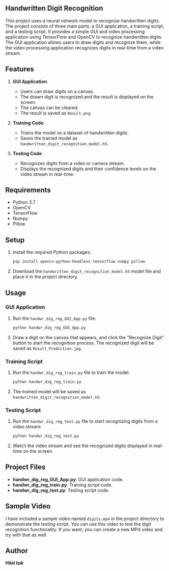 ## Handwritten Digit Recognition

This project uses a neural network model to recognize handwritten digits. The project consists of three main parts: a GUI application, a training script, and a testing script. It provides a simple GUI and video processing application using TensorFlow and OpenCV to recognize handwritten digits. The GUI application allows users to draw digits and recognize them, while the video processing application recognizes digits in real-time from a video stream.

## Features

1. **GUI Application**:
    - Users can draw digits on a canvas.
    - The drawn digit is recognized and the result is displayed on the screen.
    - The canvas can be cleared.
    - The result is saved as `Result.png`.

2. **Training Code**:
    - Trains the model on a dataset of handwritten digits.
    - Saves the trained model as `handwritten_digit_recognition_model.h5`.

3. **Testing Code**:
    - Recognizes digits from a video or camera stream.
    - Displays the recognized digits and their confidence levels on the video stream in real-time.

## Requirements

- Python 3.7
- OpenCV
- TensorFlow
- Numpy
- Pillow

## Setup

1. Install the required Python packages:

    ```sh
    pip install opencv-python-headless tensorflow numpy pillow
    ```

2. Download the `handwritten_digit_recognition_model.h5` model file and place it in the project directory.

## Usage

### GUI Application

1. Run the `handwr_dig_reg_GUI_App.py` file:

    ```sh
    python handwr_dig_reg_GUI_App.py
    ```

2. Draw a digit on the canvas that appears, and click the "Recognize Digit" button to start the recognition process. The recognized digit will be saved as `Result_Prediction.jpg`.

### Training Script

1. Run the `handwr_dig_reg_train.py` file to train the model:

    ```sh
    python handwr_dig_reg_train.py
    ```

2. The trained model will be saved as `handwritten_digit_recognition_model.h5`.

### Testing Script

1. Run the `handwr_dig_reg_test.py` file to start recognizing digits from a video stream:

    ```sh
    python handwr_dig_reg_test.py
    ```

2. Watch the video stream and see the recognized digits displayed in real-time on the screen.

## Project Files

- **handwr_dig_reg_GUI_App.py**: GUI application code.
- **handwr_dig_reg_train.py**: Training script code.
- **handwr_dig_reg_test.py**: Testing script code.

## Sample Video

I have included a sample video named `digits.mp4` in the project directory to demonstrate the testing script. You can use this video to test the digit recognition functionality. If you want, you can create a new MP4 video and try with that as well.

## Author

**Hilal Işık**


